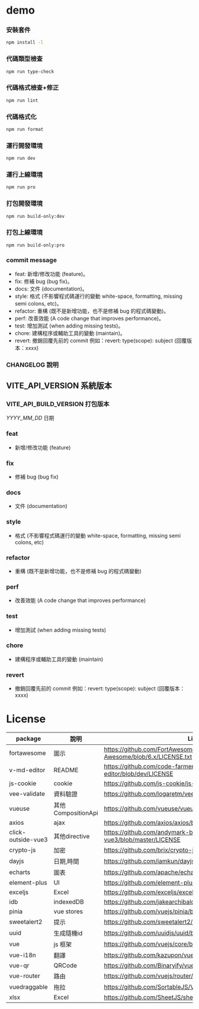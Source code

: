 # demo

### 安裝套件
```sh
npm install -l
```

### 代碼類型檢查
```sh
npm run type-check
```
### 代碼格式檢查+修正
```sh
npm run lint
```
### 代碼格式化
```sh
npm run format
```

### 運行開發環境
```sh
npm run dev
```
### 運行上線環境
```sh
npm run pro
```

### 打包開發環境
```sh
npm run build-only:dev
```
### 打包上線環境
```sh
npm run build-only:pro
```

### commit message
* feat: 新增/修改功能 (feature)。
* fix: 修補 bug (bug fix)。
* docs: 文件 (documentation)。
* style: 格式 (不影響程式碼運行的變動 white-space, formatting, missing semi colons, etc)。
* refactor: 重構 (既不是新增功能，也不是修補 bug 的程式碼變動)。
* perf: 改善效能 (A code change that improves performance)。
* test: 增加測試 (when adding missing tests)。
* chore: 建構程序或輔助工具的變動 (maintain)。
* revert: 撤銷回覆先前的 commit 例如：revert: type(scope): subject (回覆版本：xxxx)


### CHANGELOG 說明

## VITE_API_VERSION 系統版本

### VITE_API_BUILD_VERSION 打包版本

_YYYY_MM_DD_ 日期

### feat

  - 新增/修改功能 (feature)

### fix

  - 修補 bug (bug fix)

### docs

  - 文件 (documentation)

### style

  - 格式 (不影響程式碼運行的變動 white-space, formatting, missing semi colons, etc)

### refactor

  - 重構 (既不是新增功能，也不是修補 bug 的程式碼變動)

### perf

  - 改善效能 (A code change that improves performance)

### test

  - 增加測試 (when adding missing tests)

### chore

  - 建構程序或輔助工具的變動 (maintain)

### revert

  - 撤銷回覆先前的 commit 例如：revert: type(scope): subject (回覆版本：xxxx)


# License
| package            |  說明               | License |
| ------------------ | ------------------- | ------- |
| fortawesome        | 圖示                | https://github.com/FortAwesome/Font-Awesome/blob/6.x/LICENSE.txt |
| v-md-editor        | README              | https://github.com/code-farmer-i/vue-markdown-editor/blob/dev/LICENSE |
| js-cookie          | cookie              | https://github.com/js-cookie/js-cookie/blob/main/LICENSE |
| vee-validate       | 資料驗證             | https://github.com/logaretm/vee-validate/blob/main/LICENSE |
| vueuse             | 其他CompositionApi  | https://github.com/vueuse/vueuse/blob/main/LICENSE |
| axios              | ajax                | https://github.com/axios/axios/blob/v1.x/LICENSE |
| click-outside-vue3 | 其他directive       | https://github.com/andymark-by/click-outside-vue3/blob/master/LICENSE |
| crypto-js          | 加密                | https://github.com/brix/crypto-js/blob/develop/LICENSE |
| dayjs              | 日期,時間           | https://github.com/iamkun/dayjs/blob/dev/LICENSE |
| echarts            | 圖表                | https://github.com/apache/echarts/blob/master/LICENSE |
| element-plus       | UI                 | https://github.com/element-plus/element-plus/blob/dev/LICENSE |
| exceljs            | Excel              | https://github.com/exceljs/exceljs/blob/master/LICENSE |
| idb                | indexedDB          | https://github.com/jakearchibald/idb/blob/main/LICENSE |
| pinia              | vue stores         | https://github.com/vuejs/pinia/blob/v2/LICENSE |
| sweetalert2        | 提示               | https://github.com/sweetalert2/sweetalert2/blob/main/LICENSE |
| uuid               | 生成隨機id         | https://github.com/uuidjs/uuid/blob/main/LICENSE.md |
| vue                | js 框架            | https://github.com/vuejs/core/blob/main/LICENSE |
| vue-i18n           | 翻譯               | https://github.com/kazupon/vue-i18n/blob/v8.x/LICENSE |
| vue-qr             | QRCode             | https://github.com/Binaryify/vue-qr/blob/master/LICENSE.txt |
| vue-router         | 路由               | https://github.com/vuejs/router/blob/main/LICENSE |
| vuedraggable       | 拖拉               | https://github.com/SortableJS/Vue.Draggable/blob/master/LICENSE |
| xlsx               | Excel              | https://github.com/SheetJS/sheetjs/blob/github/LICENSE |
